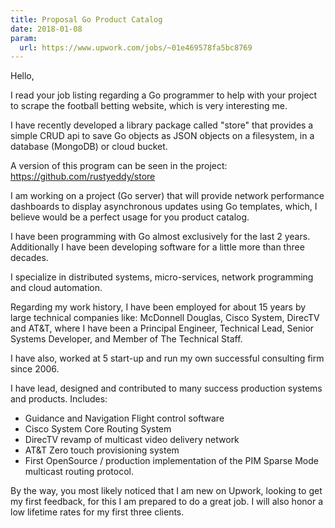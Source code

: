 ```yaml
---
title: Proposal Go Product Catalog
date: 2018-01-08
param:
  url: https://www.upwork.com/jobs/~01e469578fa5bc8769
---
```

Hello, 

I read your job listing regarding a Go programmer to help with your
project to scrape the football betting website, which is very
interesting me.

I have recently developed a library package called "store" that
provides a simple CRUD api to save Go objects as JSON objects on a
filesystem, in a database (MongoDB) or cloud bucket.

A version of this program can be seen in the project:
https://github.com/rustyeddy/store

I am working on a project (Go server) that will provide network
performance dashboards to display asynchronous updates using Go
templates, which, I believe would be a perfect usage for you product
catalog.

I have been programming with Go almost exclusively for the last 2
years.  Additionally I have been developing software for a little more
than three decades.

I specialize in distributed systems, micro-services, network
programming and cloud automation.

Regarding my work history, I have been employed for about 15 years by
large technical companies like: McDonnell Douglas, Cisco System,
DirecTV and AT&T, where I have been a Principal Engineer, Technical
Lead, Senior Systems Developer, and Member of The Technical Staff.

I have also, worked at 5 start-up and run my own successful consulting
firm since 2006.

I have lead, designed and contributed to many success production
systems and products.  Includes:

- Guidance and Navigation Flight control software
- Cisco System Core Routing System
- DirecTV revamp of multicast video delivery network
- AT&T Zero touch provisioning system
- First OpenSource / production implementation of the PIM Sparse Mode
  multicast routing protocol.

By the way, you most likely noticed that I am new on Upwork, looking
to get my first feedback, for this I am prepared to do a great job.  I
will also honor a low lifetime rates for my first three clients.
